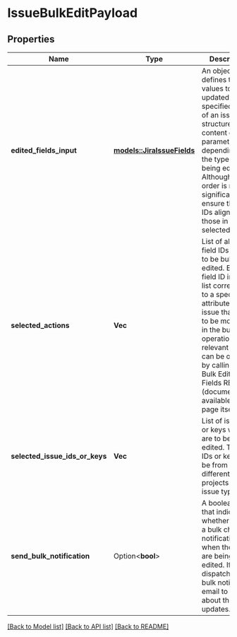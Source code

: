 # IssueBulkEditPayload

## Properties

Name | Type | Description | Notes
------------ | ------------- | ------------- | -------------
**edited_fields_input** | [**models::JiraIssueFields**](JiraIssueFields.md) | An object that defines the values to be updated in specified fields of an issue. The structure and content of this parameter vary depending on the type of field being edited. Although the order is not significant, ensure that field IDs align with those in selectedActions. | 
**selected_actions** | **Vec<String>** | List of all the field IDs that are to be bulk edited. Each field ID in this list corresponds to a specific attribute of an issue that is set to be modified in the bulk edit operation. The relevant field ID can be obtained by calling the Bulk Edit Get Fields REST API (documentation available on this page itself). | 
**selected_issue_ids_or_keys** | **Vec<String>** | List of issue IDs or keys which are to be bulk edited. These IDs or keys can be from different projects and issue types. | 
**send_bulk_notification** | Option<**bool**> | A boolean value that indicates whether to send a bulk change notification when the issues are being edited.  If `true`, dispatches a bulk notification email to users about the updates. | [optional][default to true]

[[Back to Model list]](../README.md#documentation-for-models) [[Back to API list]](../README.md#documentation-for-api-endpoints) [[Back to README]](../README.md)


